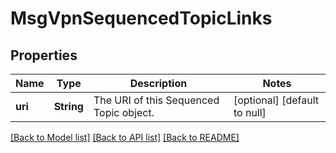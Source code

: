 # MsgVpnSequencedTopicLinks

## Properties
Name | Type | Description | Notes
------------ | ------------- | ------------- | -------------
**uri** | **String** | The URI of this Sequenced Topic object. | [optional] [default to null]

[[Back to Model list]](../README.md#documentation-for-models) [[Back to API list]](../README.md#documentation-for-api-endpoints) [[Back to README]](../README.md)


